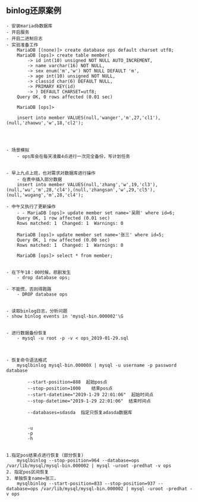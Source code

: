## binlog还原案例
	- 安装mariadb数据库
	- 开启服务
	- 开启二进制日志
	- 实验准备工作
		MariaDB [(none)]> create database ops default charset utf8;
		MariaDB [ops]> create table member(
		    -> id int(10) unsigned NOT NULL AUTO_INCREMENT,
		    -> name varchar(16) NOT NULL,
		    -> sex enum('m','w') NOT NULL DEFAULT 'm',
		    -> age int(10) unsigned NOT NULL,
		    -> classid char(6) DEFAULT NULL,
		    -> PRIMARY KEY(id)
		    -> ) DEFAULT CHARSET=utf8;
		Query OK, 0 rows affected (0.01 sec)
		
		MariaDB [ops]>

		insert into member VALUES(null,'wanger','m',27,'cl1'),(null,'zhaowu','w',18,'cl2');




	- 场景模拟
		- ops库会在每天凌晨4点进行一次完全备份，写计划任务


	- 早上九点上班，也对需求对数据库进行操作
		- 在表中插入部分数据
		insert into member VALUES(null,'zhang','w',19,'cl3'),(null,'wu','m',28,'cl4'),(null,'zhangsan','w',29,'cl5'),(null,'wugang','m',28,'cl4');

	- 中午又执行了更新操作
		- - MariaDB [ops]> update member set name='吴刚' where id=6;
		Query OK, 1 row affected (0.01 sec)
		Rows matched: 1  Changed: 1  Warnings: 0
		
		MariaDB [ops]> update member set name='张三' where id=5;
		Query OK, 1 row affected (0.00 sec)
		Rows matched: 1  Changed: 1  Warnings: 0
		
		MariaDB [ops]> select * from member;


	- 在下午18：00时候，悲剧发生
		- drop database ops;

	- 不能慌，否则得跑路
		- DROP database ops


	- 读取binlog日志，分析问题
	- show binlog events in 'mysql-bin.000002'\G


	- 进行数据备份恢复
		- mysql -u root -p -v < ops_2019-01-29.sql



	- 恢复命令语法格式
		mysqlbinlog mysql-bin.00000X | mysql -u username -p password database

			--start-position=888  起始pos点
			--stop-position=1000	结束pos点
			--start-datetime="2019-1-29 22:01:06"  起始时间点
			--stop-datetime="2019-1-29 22:01:06"  结束时间点

			--databases=sdasda  指定只恢复adasda数据库


			-u
			-p	
			-h


	1.指定pos结束点进行恢复（部分恢复）
		mysqlbinlog --stop-position=964 --database=ops /var/lib/mysql/mysql-bin.000002 | mysql -uroot -predhat -v ops
	2. 指定pos区间恢复
	3. 单独恢复name=张三，
		mysqlbinlog --start-position=833 --stop-position=937 --database=ops /var/lib/mysql/mysql-bin.000002 | mysql -uroot -predhat -v ops





